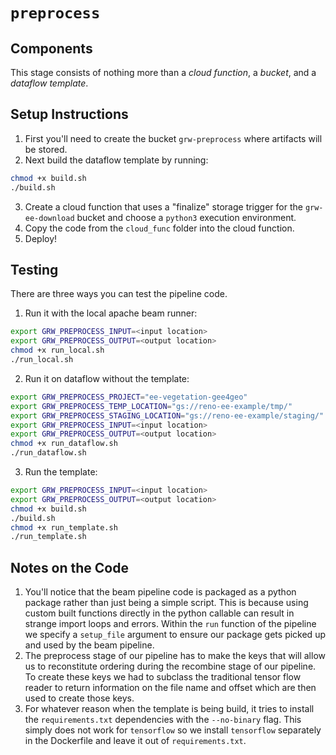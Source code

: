 # `preprocess`

## Components
This stage consists of nothing more than a *cloud function*, a *bucket*, and a *dataflow template*.

## Setup Instructions
1. First you'll need to create the bucket `grw-preprocess` where artifacts will be stored.
2. Next build the dataflow template by running:
```bash
chmod +x build.sh
./build.sh
```
3. Create a cloud function that uses a "finalize" storage trigger for the `grw-ee-download` bucket and choose a `python3` execution environment. 
4. Copy the code from the `cloud_func` folder into the cloud function.
5. Deploy!

## Testing
There are three ways you can test the pipeline code. 
1. Run it with the local apache beam runner:
```bash
export GRW_PREPROCESS_INPUT=<input location>
export GRW_PREPROCESS_OUTPUT=<output location>
chmod +x run_local.sh
./run_local.sh
```
2. Run it on dataflow without the template:
```bash
export GRW_PREPROCESS_PROJECT="ee-vegetation-gee4geo"
export GRW_PREPROCESS_TEMP_LOCATION="gs://reno-ee-example/tmp/"
export GRW_PREPROCESS_STAGING_LOCATION="gs://reno-ee-example/staging/"
export GRW_PREPROCESS_INPUT=<input location>
export GRW_PREPROCESS_OUTPUT=<output location>
chmod +x run_dataflow.sh
./run_dataflow.sh
```
3. Run the template:
```bash
export GRW_PREPROCESS_INPUT=<input location>
export GRW_PREPROCESS_OUTPUT=<output location>
chmod +x build.sh
./build.sh
chmod +x run_template.sh
./run_template.sh
```

## Notes on the Code
1. You'll notice that the beam pipeline code is packaged as a python package rather than just being a simple script. This is because using custom built functions directly in the python callable can result in strange import loops and errors. Within the `run` function of the pipeline we specify a `setup_file` argument to ensure our package gets picked up and used by the beam pipeline. 
2. The preprocess stage of our pipeline has to make the keys that will allow us to reconstitute ordering during the recombine stage of our pipeline. To create these keys we had to subclass the traditional tensor flow reader to return information on the file name and offset which are then used to create those keys.
3. For whatever reason when the template is being build, it tries to install the `requirements.txt` dependencies with the `--no-binary` flag. This simply does not work for `tensorflow` so we install `tensorflow` separately in the Dockerfile and leave it out of `requirements.txt`.
